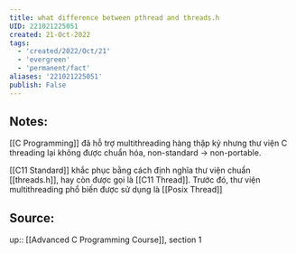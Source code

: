 ```yaml
---
title: what difference between pthread and threads.h
UID: 221021225051
created: 21-Oct-2022
tags:
  - 'created/2022/Oct/21'
  - 'evergreen'
  - 'permanent/fact'
aliases: '221021225051'
publish: False
---
```

## Notes:
[[C Programming]] đã hỗ trợ multithreading hàng thập kỷ nhưng thư viện C threading lại không được chuẩn hóa, non-standard -> non-portable.

[[C11 Standard]] khắc phục bằng cách định nghĩa thư viện chuẩn [[threads.h]], hay còn được gọi là [[C11 Thread]]. Trước đó, thư viện multithreading phổ biến được sử dụng là [[Posix Thread]]

## Source:
up:: [[Advanced C Programming Course]], section 1
